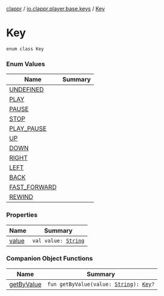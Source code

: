 [clappr](../../index.md) / [io.clappr.player.base.keys](../index.md) / [Key](./index.md)

# Key

`enum class Key`

### Enum Values

| Name | Summary |
|---|---|
| [UNDEFINED](-u-n-d-e-f-i-n-e-d.md) |  |
| [PLAY](-p-l-a-y.md) |  |
| [PAUSE](-p-a-u-s-e.md) |  |
| [STOP](-s-t-o-p.md) |  |
| [PLAY_PAUSE](-p-l-a-y_-p-a-u-s-e.md) |  |
| [UP](-u-p.md) |  |
| [DOWN](-d-o-w-n.md) |  |
| [RIGHT](-r-i-g-h-t.md) |  |
| [LEFT](-l-e-f-t.md) |  |
| [BACK](-b-a-c-k.md) |  |
| [FAST_FORWARD](-f-a-s-t_-f-o-r-w-a-r-d.md) |  |
| [REWIND](-r-e-w-i-n-d.md) |  |

### Properties

| Name | Summary |
|---|---|
| [value](value.md) | `val value: `[`String`](https://kotlinlang.org/api/latest/jvm/stdlib/kotlin/-string/index.html) |

### Companion Object Functions

| Name | Summary |
|---|---|
| [getByValue](get-by-value.md) | `fun getByValue(value: `[`String`](https://kotlinlang.org/api/latest/jvm/stdlib/kotlin/-string/index.html)`): `[`Key`](./index.md)`?` |
